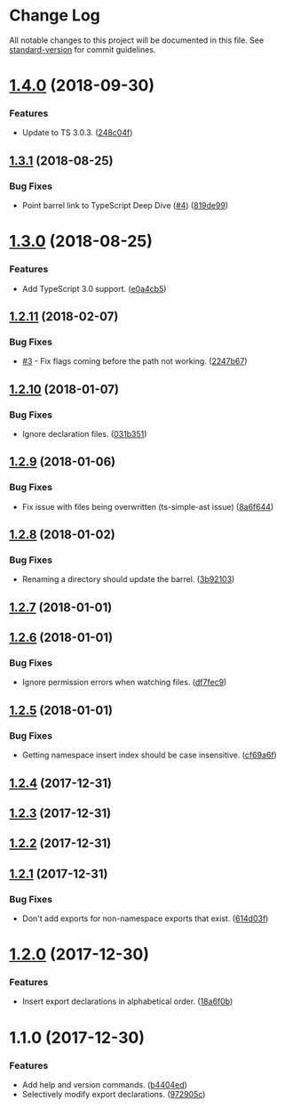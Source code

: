 # Change Log

All notable changes to this project will be documented in this file. See [standard-version](https://github.com/conventional-changelog/standard-version) for commit guidelines.

<a name="1.4.0"></a>
# [1.4.0](https://github.com/dsherret/barrel-maintainer/compare/v1.3.1...v1.4.0) (2018-09-30)


### Features

* Update to TS 3.0.3. ([248c04f](https://github.com/dsherret/barrel-maintainer/commit/248c04f))



<a name="1.3.1"></a>
## [1.3.1](https://github.com/dsherret/barrel-maintainer/compare/v1.3.0...v1.3.1) (2018-08-25)


### Bug Fixes

* Point barrel link to TypeScript Deep Dive ([#4](https://github.com/dsherret/barrel-maintainer/issues/4)) ([819de99](https://github.com/dsherret/barrel-maintainer/commit/819de99))



<a name="1.3.0"></a>
# [1.3.0](https://github.com/dsherret/barrel-maintainer/compare/v1.2.11...v1.3.0) (2018-08-25)


### Features

* Add TypeScript 3.0 support. ([e0a4cb5](https://github.com/dsherret/barrel-maintainer/commit/e0a4cb5))



<a name="1.2.11"></a>
## [1.2.11](https://github.com/dsherret/barrel-maintainer/compare/v1.2.10...v1.2.11) (2018-02-07)


### Bug Fixes

* [#3](https://github.com/dsherret/barrel-maintainer/issues/3) - Fix flags coming before the path not working. ([2247b67](https://github.com/dsherret/barrel-maintainer/commit/2247b67))



<a name="1.2.10"></a>
## [1.2.10](https://github.com/dsherret/barrel-maintainer/compare/v1.2.9...v1.2.10) (2018-01-07)


### Bug Fixes

* Ignore declaration files. ([031b351](https://github.com/dsherret/barrel-maintainer/commit/031b351))



<a name="1.2.9"></a>
## [1.2.9](https://github.com/dsherret/barrel-maintainer/compare/v1.2.8...v1.2.9) (2018-01-06)


### Bug Fixes

* Fix issue with files being overwritten (ts-simple-ast issue) ([8a6f644](https://github.com/dsherret/barrel-maintainer/commit/8a6f644))



<a name="1.2.8"></a>
## [1.2.8](https://github.com/dsherret/barrel-maintainer/compare/v1.2.7...v1.2.8) (2018-01-02)


### Bug Fixes

* Renaming a directory should update the barrel. ([3b92103](https://github.com/dsherret/barrel-maintainer/commit/3b92103))



<a name="1.2.7"></a>
## [1.2.7](https://github.com/dsherret/barrel-maintainer/compare/v1.2.6...v1.2.7) (2018-01-01)



<a name="1.2.6"></a>
## [1.2.6](https://github.com/dsherret/barrel-maintainer/compare/v1.2.5...v1.2.6) (2018-01-01)


### Bug Fixes

* Ignore permission errors when watching files. ([df7fec9](https://github.com/dsherret/barrel-maintainer/commit/df7fec9))



<a name="1.2.5"></a>
## [1.2.5](https://github.com/dsherret/barrel-maintainer/compare/v1.2.4...v1.2.5) (2018-01-01)


### Bug Fixes

* Getting namespace insert index should be case insensitive. ([cf69a6f](https://github.com/dsherret/barrel-maintainer/commit/cf69a6f))



<a name="1.2.4"></a>
## [1.2.4](https://github.com/dsherret/barrel-maintainer/compare/v1.2.3...v1.2.4) (2017-12-31)



<a name="1.2.3"></a>
## [1.2.3](https://github.com/dsherret/barrel-maintainer/compare/v1.2.2...v1.2.3) (2017-12-31)



<a name="1.2.2"></a>
## [1.2.2](https://github.com/dsherret/barrel-maintainer/compare/v1.2.1...v1.2.2) (2017-12-31)



<a name="1.2.1"></a>
## [1.2.1](https://github.com/dsherret/barrel-maintainer/compare/v1.2.0...v1.2.1) (2017-12-31)


### Bug Fixes

* Don't add exports for non-namespace exports that exist. ([614d03f](https://github.com/dsherret/barrel-maintainer/commit/614d03f))



<a name="1.2.0"></a>
# [1.2.0](https://github.com/dsherret/barrel-maintainer/compare/v1.1.0...v1.2.0) (2017-12-30)


### Features

* Insert export declarations in alphabetical order. ([18a6f0b](https://github.com/dsherret/barrel-maintainer/commit/18a6f0b))



<a name="1.1.0"></a>
# 1.1.0 (2017-12-30)


### Features

* Add help and version commands. ([b4404ed](https://github.com/dsherret/barrel-maintainer/commit/b4404ed))
* Selectively modify export declarations. ([972905c](https://github.com/dsherret/barrel-maintainer/commit/972905c))
